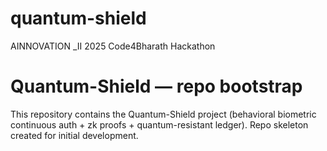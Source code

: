 # quantum-shield
AINNOVATION _II 2025 Code4Bharath Hackathon

# Quantum-Shield — repo bootstrap
This repository contains the Quantum-Shield project (behavioral biometric continuous auth + zk proofs + quantum-resistant ledger).
Repo skeleton created for initial development.
